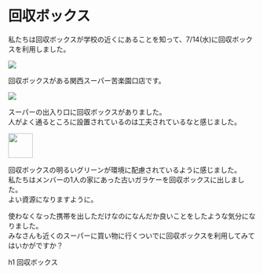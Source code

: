[//SCML_TITLE]: # (回収ボックス)

<div id="lang_jp">

# 回収ボックス

私たちは回収ボックスが学校の近くにあることを知って、7/14(水)に回収ボックスを利用しました。

<div class="image_container">
    <Image src="../img/activity/recycle-box/1.jpg"></Image>
</div>

回収ボックスがある関西スーパー苦楽園口店です。

<div class="image_container">
    <Image src="../img/activity/recycle-box/2.jpg"></Image>
</div>

スーパーの出入り口に回収ボックスがありました。<br>
人がよく通るところに設置されているのは工夫されているなと感じました。

<div class="image_container">
    <Image src="../img/activity/recycle-box/3.jpg" height="50vw"></Image>
</div>

回収ボックスの明るいグリーンが環境に配慮されているように感じました。<br>
私たちはメンバーの1人の家にあった古いガラケーを回収ボックスに出しました。<br>
よい資源になりますように。

使わなくなった携帯を出しただけなのになんだか良いことをしたような気分になりました。<br>
みなさんも近くのスーパーに買い物に行くついでに回収ボックスを利用してみてはいかがですか？

<PNBar prev="./questionnaire.html" next="./interview.html"></PNBar>
<FloatingMenu>
h1 回収ボックス
</FloatingMenu>
</div>
<div id="lang_en">
<FloatingMenu>
</FloatingMenu>
</div>